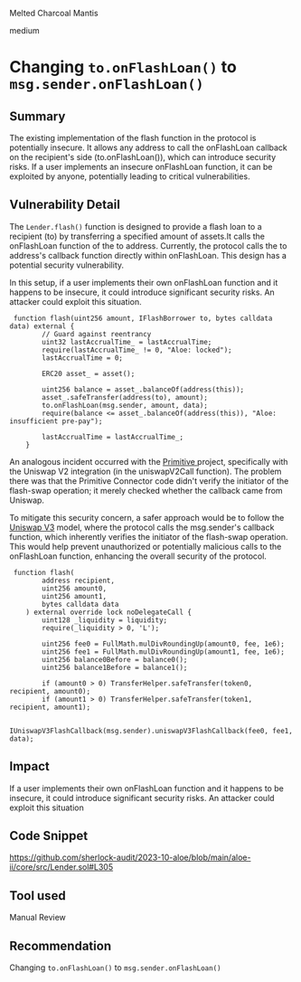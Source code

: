 Melted Charcoal Mantis

medium

# Changing `to.onFlashLoan()` to `msg.sender.onFlashLoan() `
## Summary

The existing implementation of the flash function in the protocol is potentially insecure. It allows any address to call the onFlashLoan callback on the recipient's side (to.onFlashLoan()), which can introduce security risks. If a user implements an insecure onFlashLoan function, it can be exploited by anyone, potentially leading to critical vulnerabilities. 

## Vulnerability Detail
The `Lender.flash()` function is designed to provide a flash loan to a recipient (to) by transferring a specified amount of assets.It calls the onFlashLoan function of the to address.
Currently, the protocol calls the to address's callback function directly within onFlashLoan. This design has a potential security vulnerability.

In this setup, if a user implements their own onFlashLoan function and it happens to be insecure, it could introduce significant security risks. An attacker could exploit this situation.
```solidity
 function flash(uint256 amount, IFlashBorrower to, bytes calldata data) external {
        // Guard against reentrancy
        uint32 lastAccrualTime_ = lastAccrualTime;
        require(lastAccrualTime_ != 0, "Aloe: locked");
        lastAccrualTime = 0;

        ERC20 asset_ = asset();

        uint256 balance = asset_.balanceOf(address(this));
        asset_.safeTransfer(address(to), amount);
        to.onFlashLoan(msg.sender, amount, data);
        require(balance <= asset_.balanceOf(address(this)), "Aloe: insufficient pre-pay");

        lastAccrualTime = lastAccrualTime_;
    }
```
 An analogous incident occurred with the [Primitive ](https://primitivefinance.medium.com/postmortem-on-the-primitive-finance-whitehack-of-february-21st-2021-17446c0f3122)project, specifically with the Uniswap V2 integration (in the uniswapV2Call function). The problem there was that the Primitive Connector code didn't verify the initiator of the flash-swap operation; it merely checked whether the callback came from Uniswap.

To mitigate this security concern, a safer approach would be to follow the [Uniswap V3](https://github.com/Uniswap/v3-core/blob/main/contracts/UniswapV3Pool.sol#L808) model, where the protocol calls the msg.sender's callback function, which inherently verifies the initiator of the flash-swap operation. This would help prevent unauthorized or potentially malicious calls to the onFlashLoan function, enhancing the overall security of the protocol.
```solidity
 function flash(
        address recipient,
        uint256 amount0,
        uint256 amount1,
        bytes calldata data
    ) external override lock noDelegateCall {
        uint128 _liquidity = liquidity;
        require(_liquidity > 0, 'L');

        uint256 fee0 = FullMath.mulDivRoundingUp(amount0, fee, 1e6);
        uint256 fee1 = FullMath.mulDivRoundingUp(amount1, fee, 1e6);
        uint256 balance0Before = balance0();
        uint256 balance1Before = balance1();

        if (amount0 > 0) TransferHelper.safeTransfer(token0, recipient, amount0);
        if (amount1 > 0) TransferHelper.safeTransfer(token1, recipient, amount1);

        IUniswapV3FlashCallback(msg.sender).uniswapV3FlashCallback(fee0, fee1, data);

```

## Impact
 If a user implements their own onFlashLoan function and it happens to be insecure, it could introduce significant security risks. An attacker could exploit this situation
## Code Snippet
https://github.com/sherlock-audit/2023-10-aloe/blob/main/aloe-ii/core/src/Lender.sol#L305
## Tool used

Manual Review

## Recommendation
Changing `to.onFlashLoan()` to `msg.sender.onFlashLoan() `
